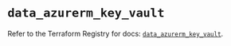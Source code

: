 # `data_azurerm_key_vault`

Refer to the Terraform Registry for docs: [`data_azurerm_key_vault`](https://registry.terraform.io/providers/hashicorp/azurerm/3.100.0/docs/data-sources/key_vault).
